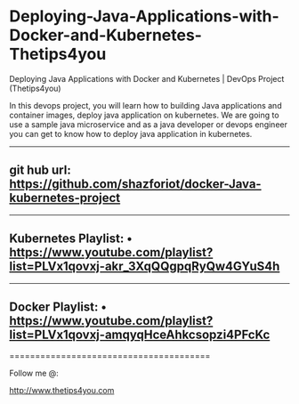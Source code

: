 # Deploying-Java-Applications-with-Docker-and-Kubernetes-Thetips4you
 Deploying Java Applications with Docker and Kubernetes | DevOps Project (Thetips4you)

In this devops project, you will learn how to building Java applications and container images, deploy java application on kubernetes. We are going to use a sample java microservice and as a java developer or devops engineer you can get to know how to deploy java application in kubernetes.

------------------------------------------------------------------------------------
git hub url:
https://github.com/shazforiot/docker-Java-kubernetes-project
-----------------------------------------------------------------------------------
----------------------------------------------------------------------------------
Kubernetes Playlist:
   • https://www.youtube.com/playlist?list=PLVx1qovxj-akr_3XqQQgpqRyQw4GYuS4h
---------------------------------------------------------------------------------
--------------------------------------------------------------------------------
Docker Playlist:
   • https://www.youtube.com/playlist?list=PLVx1qovxj-amqyqHceAhkcsopzi4PFcKc 
-----------------------------------------------------------------------------
=======================================

Follow me @: 
  
http://www.thetips4you.com
